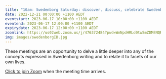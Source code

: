 ```yaml
---
title: "10am: Swedenborg Saturday: discover, discuss, celebrate Swedenborg's life and writings"
date: 2022-12-21 00:00:00 +1100 AEDT
eventstart: 2023-06-17 10:00:00 +1100 AEDT
eventend: 2023-06-17 12:00:00 +1100 AEDT
expirydate: 2023-06-17 12:00:00 +1100 AEDT
zoomlink: https://us02web.zoom.us/j/476372484?pwd=WmNpdHRLd0twSmZDMENQRit3aE8zZz09
img: images/swedenborgID.jpg
---
```


These meetings are an opportunity to delve a little deeper into any of the concepts expressed in Swedenborg writing and to relate it to facets of our own lives.

[Click to join Zoom](https://us02web.zoom.us/j/476372484?pwd=WmNpdHRLd0twSmZDMENQRit3aE8zZz09) when the meeting time arrives.